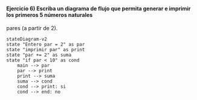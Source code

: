 #### Ejercicio 6) Escriba un diagrama de flujo que permita generar e imprimir los primeros 5 números naturales
pares (a partir de 2). 
```mermaid
stateDiagram-v2
state "Entero par = 2" as par
state "imprimir par" as print
state "par += 2" as suma
state "if par < 10" as cond
    main --> par
    par --> print
    print --> suma
    suma --> cond
    cond --> print: si
    cond --> end: no
```
